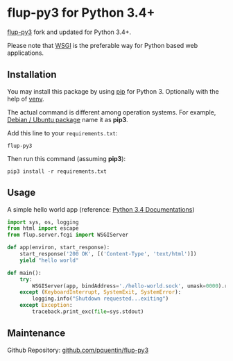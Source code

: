 # flup-py3 for Python 3.4+

[flup-py3](https://hg.saddi.com/flup-py3.0/) fork and updated for Python 3.4+.

Please note that [WSGI](https://www.python.org/dev/peps/pep-0333/) is the preferable way for
Python based web applications.

## Installation

You may install this package by using [pip] for Python 3. Optionally with the help
of [venv].

The actual command is different among operation systems. For example,
[Debian / Ubuntu package][python3-pip3] name it as **pip3**.

Add this line to your `requirements.txt`:

```text
flup-py3
```

Then run this command (assuming **pip3**):

```text
pip3 install -r requirements.txt
```

[pip]: https://pypi.python.org/pypi/pip
[venv]: https://docs.python.org/3/library/venv.html
[python3-pip3]: https://packages.debian.org/jessie/python/python3-pip

## Usage

A simple hello world app (reference: [Python 3.4 Documentations][webserver])

```python
import sys, os, logging
from html import escape
from flup.server.fcgi import WSGIServer

def app(environ, start_response):
    start_response('200 OK', [('Content-Type', 'text/html')])
    yield "hello world"

def main():
    try:
        WSGIServer(app, bindAddress='./hello-world.sock', umask=0000).run()
    except (KeyboardInterrupt, SystemExit, SystemError):
        logging.info("Shutdown requested...exiting")
    except Exception:
        traceback.print_exc(file=sys.stdout)
```

[webserver]: https://docs.python.org/3.4/howto/webservers.html

## Maintenance

Github Repository: [github.com/pquentin/flup-py3][github]

[github]: github.com/pquentin/flup-py3
